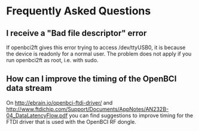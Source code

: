 # Frequently Asked Questions

## I receive a "Bad file descriptor" error

If openbci2ft gives this error trying to access /dev/ttyUSB0, it
is because the device is readonly for a normal user. The problem
does not apply if you run openbci2ft as root, i.e. with sudo.

## How can I improve the timing of the OpenBCI data stream

On http://ebrain.io/openbci-ftdi-driver/ and http://www.ftdichip.com/Support/Documents/AppNotes/AN232B-04_DataLatencyFlow.pdf
you can find suggestions to improve timing for the FTDI driver that is used with the OpenBCI RF dongle.
